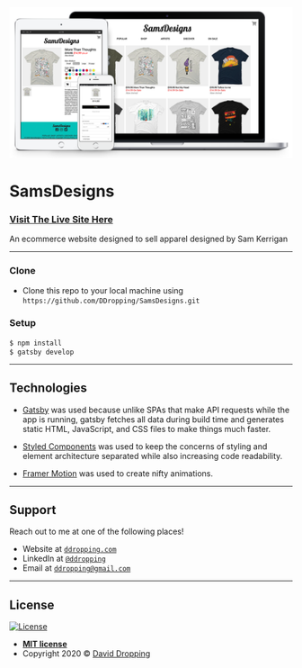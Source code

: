 ![screenshot](https://github.com/DDropping/portfolio/blob/master/src/images/project-samsDesigns.png)

# SamsDesigns 
### [Visit The Live Site Here](http://www.samsdesigns.netlify.com/)

An ecommerce website designed to sell apparel designed by Sam Kerrigan

---

### Clone

- Clone this repo to your local machine using `https://github.com/DDropping/SamsDesigns.git`

### Setup

```shell
$ npm install
$ gatsby develop
```

---
## Technologies

- [Gatsby](https://www.gatsbyjs.org/docs/) was used because unlike SPAs that make API requests while the app is running, gatsby fetches all data during build time and generates static HTML, JavaScript, and CSS files to make things much faster.

- [Styled Components](https://styled-components.com/) was used to keep the concerns of styling and element architecture separated while also increasing code readability.

- [Framer Motion](https://www.framer.com/motion/) was used to create nifty animations.

---

## Support

Reach out to me at one of the following places!

- Website at <a href="http://ddropping.com" target="_blank">`ddropping.com`</a>
- LinkedIn at <a href="https://www.linkedin.com/in/ddropping/" target="_blank">`@ddropping`</a>
- Email at <a href="mailto:ddropping@gmail.com" target="_blank">`ddropping@gmail.com`</a>

---


## License

[![License](http://img.shields.io/:license-mit-blue.svg?style=flat-square)](http://badges.mit-license.org)

- **[MIT license](http://opensource.org/licenses/mit-license.php)**
- Copyright 2020 © <a href="http://ddropping.com" target="_blank">David Dropping</a>
